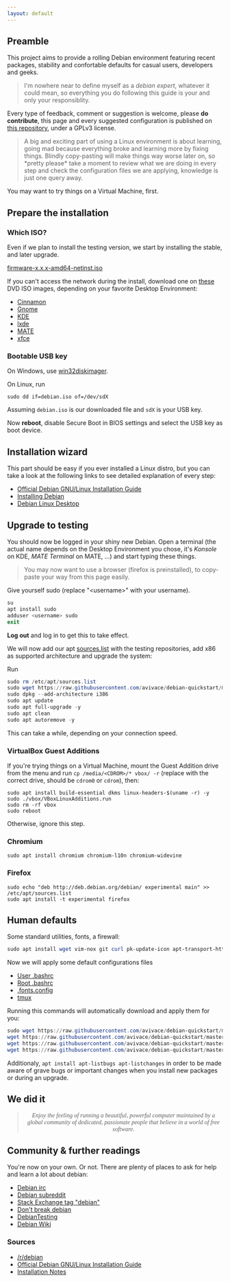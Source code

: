 ```yaml
---
layout: default
---
```


## Preamble
This project aims to provide a rolling Debian environment featuring recent packages, stability and confortable defaults for casual users, developers and geeks.

> I'm nowhere near to define myself as a *debian expert*, whatever it could mean, so everything you do following this guide is your and only your responsiblity.

Every type of feedback, comment or suggestion is welcome, please **do contribute**, this page and every suggested configuration is published on [this repository](https://github.com/avivace/debian-quickstart), under a GPLv3 license.

> A big and exciting part of using a Linux environment is about learning, going mad because everything broke and learning more by fixing things. Blindly copy-pasting will make things way worse later on, so \*pretty please\* take a moment to review what we are doing in every step and check the configuration files we are applying, knowledge is just one query away.

You may want to try things on a Virtual Machine, first.

## Prepare the installation
### Which ISO?
Even if we plan to install the testing version, we start by installing the stable, and later upgrade.

[firmware-x.x.x-amd64-netinst.iso](http://cdimage.debian.org/cdimage/unofficial/non-free/cd-including-firmware/current/amd64/iso-cd/?C=S;O=D)

If you can't access the network during the install, download one on [these](https://cdimage.debian.org/cdimage/unofficial/non-free/cd-including-firmware/8.8.0-live+nonfree/amd64/iso-hybrid/) DVD ISO images, depending on your favorite Desktop Environment:

- [Cinnamon](https://cdimage.debian.org/cdimage/unofficial/non-free/cd-including-firmware/8.8.0-live+nonfree/amd64/iso-hybrid/debian-live-8.8.0-amd64-cinnamon-desktop+nonfree.iso)
- [Gnome](https://cdimage.debian.org/cdimage/unofficial/non-free/cd-including-firmware/8.8.0-live+nonfree/amd64/iso-hybrid/debian-live-8.8.0-amd64-gnome-desktop+nonfree.iso)
- [KDE](https://cdimage.debian.org/cdimage/unofficial/non-free/cd-including-firmware/8.8.0-live+nonfree/amd64/iso-hybrid/debian-live-8.8.0-amd64-kde-desktop+nonfree.iso)
- [lxde](https://cdimage.debian.org/cdimage/unofficial/non-free/cd-including-firmware/8.8.0-live+nonfree/amd64/iso-hybrid/debian-live-8.8.0-amd64-lxde-desktop+nonfree.iso)
- [MATE](https://cdimage.debian.org/cdimage/unofficial/non-free/cd-including-firmware/8.8.0-live+nonfree/amd64/iso-hybrid/debian-live-8.8.0-amd64-mate-desktop+nonfree.iso)
- [xfce](https://cdimage.debian.org/cdimage/unofficial/non-free/cd-including-firmware/8.8.0-live+nonfree/amd64/iso-hybrid/debian-live-8.8.0-amd64-xfce-desktop+nonfree.iso)

### Bootable USB key
On Windows, use [win32diskimager](http://sf.net/projects/win32diskimager/).

On Linux, run  
```
sudo dd if=debian.iso of=/dev/sdX
```
Assuming `debian.iso` is our downloaded file and `sdX` is your USB key.

Now **reboot**, disable Secure Boot in BIOS settings and select the USB key as boot device.

## Installation wizard

This part should be easy if you ever installed a Linux distro, but you can take a look at the following links to see detailed explanation of every step:
- [Official Debian GNU/Linux Installation Guide](https://www.debian.org/releases/stable/amd64/ch06s03.html.en#di-setup)
- [Installing Debian](https://github.com/konklone/debian/blob/master/installing.md#installing-debian)
- [Debian Linux Desktop](https://wiki.comprofix.com/index.php?title=Debian_Linux_Desktop#Installation)

## Upgrade to testing
You should now be logged in your shiny new Debian. Open a terminal (the actual name depends on the Desktop Environment you chose, it's *Konsole* on KDE, *MATE Terminal* on MATE, ...) and start typing these things.

> You may now want to use a browser (firefox is preinstalled), to copy-paste your way from this page easily.


Give yourself sudo (replace "\<username>" with your username).
```powershell
su
apt install sudo
adduser <username> sudo
exit
```

**Log out** and log in to get this to take effect.

We will now add our apt [sources.list](https://raw.githubusercontent.com/avivace/debian-quickstart/master/defaults/sources.list) with the testing repositories, add x86 as supported architecture and upgrade the system:

Run
```powershell
sudo rm /etc/apt/sources.list
sudo wget https://raw.githubusercontent.com/avivace/debian-quickstart/master/defaults/sources.list -O /etc/apt/sources.list
sudo dpkg --add-architecture i386
sudo apt update
sudo apt full-upgrade -y
sudo apt clean
sudo apt autoremove -y
```

This can take a while, depending on your connection speed.

### VirtualBox Guest Additions
If you're trying things on a Virtual Machine, mount the Guest Addition drive from the menu and run `cp /media/<CDROM>/* vbox/ -r` (replace <CDROM> with the correct drive, should be `cdrom0` or `cdrom`), then:
```
sudo apt install build-essential dkms linux-headers-$(uname -r) -y
sudo ./vbox/VBoxLinuxAdditions.run
sudo rm -rf vbox
sudo reboot
```
Otherwise, ignore this step.

### Chromium
```
sudo apt install chromium chromium-l10n chromium-widevine
```

### Firefox
```
sudo echo "deb http://deb.debian.org/debian/ experimental main" >> /etc/apt/sources.list
sudo apt install -t experimental firefox
```

## Human defaults

Some standard utilities, fonts, a firewall:
```powershell
sudo apt install wget vim-nox git curl pk-update-icon apt-transport-https gdebi build-essential linux-headers-$(uname -r) fonts-freefont-otf otf-freefont fonts-hack-otf ttf-mscorefonts-installer ttf-bitstream-vera ttf-dejavu ttf-liberation fonts-octicons ufw gufw tlp neofetch tmux
```

Now we will apply some default configurations files
- [User .bashrc](https://raw.githubusercontent.com/avivace/debian-quickstart/master/defaults/.bashrc)
- [Root .bashrc](https://raw.githubusercontent.com/avivace/debian-quickstart/master/defaults/.rootbashrc)
- [.fonts.config](https://raw.githubusercontent.com/avivace/debian-quickstart/master/defaults/.fonts.conf)
- [tmux](https://raw.githubusercontent.com/avivace/debian-quickstart/master/defaults/.tmux.conf)

Running this commands will automatically download and apply them for you:
```powershell
sudo wget https://raw.githubusercontent.com/avivace/debian-quickstart/master/defaults/.rootbashrc -O ~/root/.bashrc
wget https://raw.githubusercontent.com/avivace/debian-quickstart/master/defaults/.bashrc -O ~/.bashrc
wget https://raw.githubusercontent.com/avivace/debian-quickstart/master/defaults/.fonts.conf -O ~/.fonts.conf
wget https://raw.githubusercontent.com/avivace/debian-quickstart/master/defaults/.tmux.conf -O ~/.tmux.conf
```

Additionaly, `apt install apt-listbugs apt-listchanges` in order to be made aware of grave bugs or important changes when you install new packages or during an upgrade.

## We did it
<center>
<blockquote><i><p style="font-family: 'Libre Baskerville' "> Enjoy the feeling of running a beautiful, powerful computer maintained by a global community of dedicated, passionate people that believe in a world of free software.</p></i> </blockquote></center>

## Community & further readings
You're now on your own. Or not. There are plenty of places to ask for help and learn a lot about debian:

- [Debian irc](https://wiki.debian.org/GettingHelpOnIrc)
- [Debian subreddit](https://reddit.com/r/debian)
- [Stack Exchange tag "debian"](https://unix.stackexchange.com/questions/tagged/debian)
- [Don't break debian](https://wiki.debian.org/DontBreakDebian)
- [DebianTesting](https://wiki.debian.org/DebianTesting)
- [Debian Wiki](https://wiki.debian.org/)

### Sources
- [/r/debian](https://www.reddit.com/r/debian)
- [Official Debian GNU/Linux Installation Guide](https://www.debian.org/releases/stable/amd64/ch06s03.html.en#di-setup)
- [Installation Notes](https://github.com/konklone/debian/blob/master/installing.md#installing-debian)